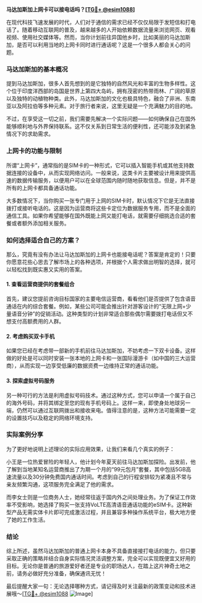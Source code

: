 **马达加斯加上网卡可以接电话吗？[[TG💪+ @esim1088](https://t.me/s/esim1088)]**

在现代科技飞速发展的时代，人们对于通信的需求已经不仅仅局限于发短信和打电话了。随着移动互联网的普及，越来越多的人开始依赖数据流量来浏览网页、观看视频、使用社交媒体等。然而，当你计划前往异国他乡时，比如美丽的马达加斯加，是否可以利用当地的上网卡同时进行通话呢？这是一个很多人都会关心的问题。

### 马达加斯加的基本概况

提到马达加斯加，很多人首先想到的是它独特的自然风光和丰富的生物多样性。这个位于印度洋西部的岛国是世界上第四大岛屿，拥有茂密的热带雨林、广阔的草原以及独特的动植物种类。此外，马达加斯加的文化也极具特色，融合了非洲、东南亚以及阿拉伯等多种元素。对于旅行者来说，这里无疑是一个充满魅力的目的地。

不过，在享受这一切之前，我们需要先解决一个实际问题——如何确保自己在国外能够顺利地与外界保持联系。这不仅关系到日常生活的便利性，还可能涉及到紧急情况下的求助需求。

### 上网卡的功能与限制

所谓“上网卡”，通常指的是SIM卡的一种形式，它可以插入智能手机或其他支持数据连接的设备中，从而实现网络访问。一般来说，这类卡片主要被设计用来提供高速的数据传输服务，以便用户可以在全球范围内随时随地获取信息。但是，并不是所有的上网卡都具备通话功能。

大多数情况下，当你购买一张专门用于上网的SIM卡时，默认情况下它是无法直接拨打或接听电话的。这是因为运营商将这些卡定位为数据服务专用，而不是全面的通信工具。如果你希望能够在国外既能上网又能打电话，就需要仔细挑选合适的套餐或者额外添加相关服务。

### 如何选择适合自己的方案？

那么，究竟有没有办法让马达加斯加的上网卡也能接电话呢？答案是肯定的！只要你愿意花些心思去了解市场上的各种选项，并根据个人需求做出明智的选择，就可以轻松找到既实惠又实用的答案。

#### 1. 查看运营商提供的套餐组合
首先，建议您提前咨询目标国家的主要电信运营商，看看他们是否提供了包含语音通话在内的综合套餐。例如，某些公司可能会推出针对游客设计的“无限上网+少量语音分钟”的促销活动。这种类型的计划非常适合那些偶尔需要拨打电话但又不想支付高额费用的人群。

#### 2. 考虑购买双卡手机
如果您已经在考虑带一部新的手机前往马达加斯加，不妨考虑一下双卡设备。这样做的好处是可以同时安装一张本地的上网卡和一张国际漫游卡（如中国的三大运营商），从而实现一边享受低廉的数据资费一边维持正常的通话功能。

#### 3. 探索虚拟号码服务
另一种可行的方法是利用虚拟号码技术。通过这种方式，您可以申请一个属于自己的海外号码，并将其绑定至您的现有手机号码上。这样一来，即使身处地球另一端，仍然可以通过互联网拨出和接收来电。值得注意的是，这种方法可能需要一定的设置技巧以及稳定的网络环境支持。

### 实际案例分享

为了更好地说明上述理论的实际应用效果，让我们来看几个真实的例子：

小王是一位热爱冒险的年轻人，他计划今年夏天前往马达加斯加探险。出发前，他了解到当地某知名运营商推出了为期一个月的“99元包月”套餐，其中包括5GB高速流量以及30分钟免费国内通话时间。考虑到自己的行程安排较为紧凑且不常与亲友频繁沟通，这项服务完全满足了他的需求。

而李女士则是一位商务人士，她经常往返于国内外之间处理业务。为了保证工作效率不受影响，她选择了购买一张支持VoLTE高清语音通话功能的eSIM卡。这种新型产品无需实体卡片即可完成激活过程，并且兼容多种操作系统平台，极大地方便了她的工作生活。

### 结论

综上所述，虽然马达加斯加的普通上网卡本身不具备直接接打电话的能力，但只要采取正确的策略并结合自身实际情况灵活调整方案，完全可以实现既便宜又好用的目标。无论你是普通的旅游爱好者还是专业的职场达人，在踏上这片神奇土地之前，请务必做好充分准备，确保通讯无忧！

最后提醒大家一句：无论选择哪种方式，请记得及时关注最新的政策变动和技术进展哦～[[TG💪+ @esim1088](https://t.me/s/esim1088) ![Image](https://i.postimg.cc/4NQfJmqS/Snipaste-2025-05-13-00-14-12.png)]